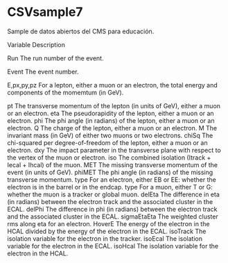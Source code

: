 # CSVsample7
Sample de datos abiertos del CMS para educación. 

Variable	Description

Run	The run number of the event.

Event	The event number.

E,px,py,pz	For a lepton, either a muon or an electron, the total energy and components of the momemtum (in GeV).

pt	The transverse momentum of the lepton (in units of GeV), either a muon or an electron.
eta	The pseudorapidity of the lepton, either a muon or an electron.
phi	The phi angle (in radians) of the lepton, either a muon or an electron.
Q	The charge of the lepton, either a muon or an electron.
M	The invariant mass (in GeV) of either two muons or two electrons.
chiSq	The chi-squared per degree-of-freedom of the lepton, either a muon or an electron.
dxy	The impact parameter in the transverse plane with respect to the vertex of the muon or electron.
iso	The combined isolation (Itrack + Iecal + Ihcal) of the muon.
MET	The missing transverse momentum of the event (in units of GeV).
phiMET	The phi angle (in radians) of the missing transverse momentum.
type	For an electron, either EB or EE: whether the electron is in the barrel or in the endcap.
type	For a muon, either T or G: whether the muon is a tracker or global muon.
delEta	The difference in eta (in radians) between the electron track and the associated cluster in the ECAL.
delPhi	The difference in phi (in radians) between the electron track and the associated cluster in the ECAL.
sigmaEtaEta	The weighted cluster rms along eta for an electron.
HoverE	The energy of the electron in the HCAL divided by the energy of the electron in the ECAL.
isoTrack	The isolation variable for the electron in the tracker.
isoEcal	The isolation variable for the electron in the ECAL.
isoHcal	The isolation variable for the electron in the HCAL.

